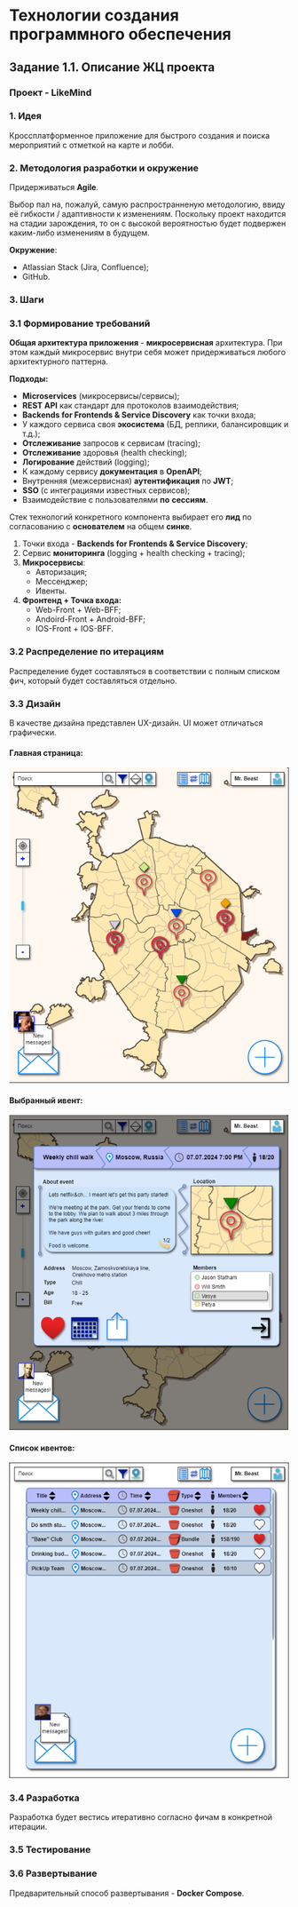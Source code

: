 # Технологии создания программного обеспечения
## Задание 1.1. Описание ЖЦ проекта

### Проект - **LikeMind**

### 1. Идея
Кроссплатформенное приложение для быстрого создания и поиска мероприятий с отметкой на карте и лобби.

### 2. Методология разработки и окружение
Придерживаться **Agile**.

Выбор пал на, пожалуй, самую распространненую методологию, ввиду её гибкости / адаптивности к изменениям. Поскольку проект находится на стадии зарождения, то он с высокой вероятностью будет подвержен каким-либо изменениям в будущем.

**Окружение**:
- Atlassian Stack (Jira, Confluence);
- GitHub.

### 3. Шаги

### 3.1 Формирование требований

**Общая архитектура приложения** - **микросервисная** архитектура. При этом каждый микросервис внутри себя может придерживаться любого архитектурного паттерна.

**Подходы:**

- **Microservices** (микросервисы/сервисы);
- **REST API** как стандарт для протоколов взаимодействия;
- **Backends for Frontends & Service Discovery** как точки входа;
- У каждого сервиса своя **экосистема** (БД, реплики, балансировщик и т.д.);
- **Отслеживание** запросов к сервисам (tracing);
- **Отслеживание** здоровья (health checking);
- **Логирование** действий (logging);
- К каждому сервису **документация** в **OpenAPI**;
- Внутренняя (межсервисная) **аутентификация** по **JWT**;
- **SSO** (с интеграциями известных сервисов);
- Взаимодействие с пользователями **по** **сессиям**.

Стек технологий конкретного компонента выбирает его **лид** по согласованию с **основателем** на общем **синке**.

1) Точки входа - **Backends for Frontends & Service Discovery**;
2) Сервис **мониторинга** (logging + health checking + tracing);
3) **Микросервисы**:
    - Авторизация;
    - Мессенджер;
    - Ивенты.
4) **Фронтенд + Точка входа:**
    - Web-Front + Web-BFF;
    - Andoird-Front + Android-BFF;
    - IOS-Front + IOS-BFF.

### 3.2 Распределение по итерациям

Распределение будет составляться в соответствии с полным списком фич, который будет составляться отдельно.

### 3.3 Дизайн

В качестве дизайна представлен UX-дизайн. UI может отличаться графически.

#### Главная страница:
![alt-text](main.drawio.png)

#### Выбранный ивент:
![alt-text](event-pop-up.drawio.png)

#### Список ивентов:
![alt-text](events-list.drawio.png)

### 3.4 Разработка

Разработка будет вестись итеративно согласно фичам в конкретной итерации. 

### 3.5 Тестирование

### 3.6 Развертывание

Предварительный способ развертывания - **Docker Compose**.




